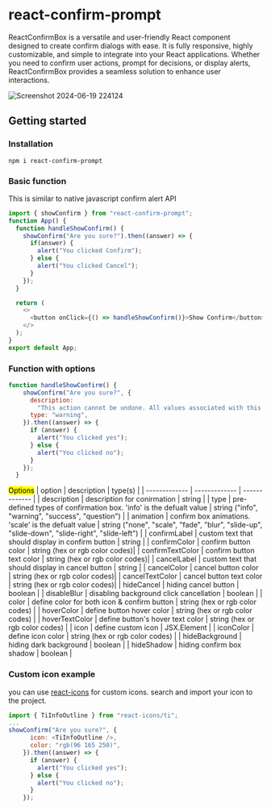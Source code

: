 # react-confirm-prompt
 ReactConfirmBox is a versatile and user-friendly React component designed to create confirm dialogs with ease. It is fully responsive, highly customizable, and simple to integrate into your React applications. Whether you need to confirm user actions, prompt for decisions, or display alerts, ReactConfirmBox provides a seamless solution to enhance user interactions.
 
  ![Screenshot 2024-06-19 224124](https://github.com/nipun-dezoysa/react-confirm-prompt/assets/127383230/988542c4-631e-4c93-9627-4cb0637674c6)

## Getting started

### Installation
```
npm i react-confirm-prompt
```
### Basic function
This is similar to native javascript confirm alert API
```javascript
import { showConfirm } from "react-confirm-prompt";
function App() {
  function handleShowConfirm() {
    showConfirm("Are you sure?").then((answer) => {
      if(answer) {
        alert("You clicked Confirm");
      } else {
        alert("You clicked Cancel");
      }
    });
  }

  return (
    <>
      <button onClick={() => handleShowConfirm()}>Show Confirm</button>
    </>
  );
}
export default App;
```
### Function with options
```javascript
function handleShowConfirm() {
    showConfirm("Are you sure?", {
      description:
        "This action cannot be undone. All values associated with this field will be lost.",
      type: "warning",
    }).then((answer) => {
      if (answer) {
        alert("You clicked yes");
      } else {
        alert("You clicked no");
      }
    });
  }
```
<mark>Options</mark>
| option   | description | type(s) |
| ------------- | ------------- | ------------- |
| description | description for conirmation | string |
| type | pre-defined types of confirmation box. 'info' is the defualt value  | string ("info", "warning", "success", "question") |
| animation | confirm box animations. 'scale' is the defualt value  | string ("none", "scale", "fade",  "blur", "slide-up", "slide-down", "slide-right", "slide-left") |
| confirmLabel | custom text that should display in confirm button | string |
| confirmColor | confirm button color | string (hex or rgb color codes)|
| confirmTextColor | confirm button text color | string (hex or rgb color codes)|
| cancelLabel | custom text that should display in cancel button | string |
| cancelColor | cancel button color | string (hex or rgb color codes)|
| cancelTextColor | cancel button text color | string (hex or rgb color codes)|
| hideCancel | hiding cancel button | boolean |
| disableBlur | disabling background click cancellation | boolean |
| color | define color for both icon & confirm button | string (hex or rgb color codes) |
| hoverColor | define button hover color | string (hex or rgb color codes) |
| hoverTextColor | define button's hover text color | string (hex or rgb color codes) |
| icon | define custom icon | JSX.Element |
| iconColor | define icon color | string (hex or rgb color codes) |
| hideBackground | hiding dark background | boolean |
| hideShadow | hiding confirm box shadow | boolean |

### Custom icon example
you can use [react-icons](https://react-icons.github.io/react-icons/) for custom icons. search and import your icon to the project.

```javascript
import { TiInfoOutline } from "react-icons/ti";
...
showConfirm("Are you sure?", {
      icon: <TiInfoOutline />,
      color: "rgb(96 165 250)",
    }).then((answer) => {
      if (answer) {
        alert("You clicked yes");
      } else {
        alert("You clicked no");
      }
    });
```
